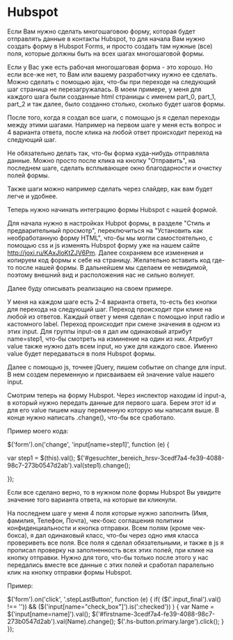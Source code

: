# Hubspot
Если Вам нужно сделать многошаговою форму, которая будет отправлять данные в контакты Hubspot, то для начала Вам нужно создать форму в Hubspot Forms, и просто создать там нужные (все) поля, которые должны быть на всех шагах многошаговой формы. 
  
Если у Вас уже есть рабочая многошаговая форма - это хорошо. Но если все-же нет, то Вам или вашему разработчику нужно ее сделать. Можно сделать с помощью ajax, что-бы при переходе на следующий шаг страница не перезагружалась. В моем примере, у меня для каждого шага были созданные html страницы с именем part_0, part_1, part_2 и так далее, было созданно столько, сколько будет шагов формы. 

После того, когда я создал все шаги, с помощью js я сделал переходы между этими шагами. Например на первом шаге у меня есть вопрос и 4 варианта ответа, после клика на любой ответ происходит переход на следующий шаг.

Не обязательно делать так, что-бы форма куда-нибудь отправляла данные. Можно просто после клика на кнопку "Отправить", на последнем шаге, сделать всплывающее окно благодарности и очистку полей формы.

Также шаги можно например сделать через слайдер, как вам будет легче и удобнее.

Теперь нужно начинать интеграцию формы Hubspot с нашей формой.

Для начала нужно в настройках Hubpot формы, в разделе "Стиль и предварительный просмотр", переключиться на "Установить как необработанную форму HTML", что-бы мы могли самостоятельно, с помощью css и js изменять Hubspot форму уже на нашем сайте http://joxi.ru/KAxJloKtZJV6Pm. Далее сохраняем все изменения и копируем код формы к себе на страницу. Желательно вставить код где-то после нашей формы. В дальнейшем мы сделаем ее невидимой, поэтому внешний вид и расположения нас не сильно волнует. 

Далее буду описывать реализацию на своем примере.

У меня на каждом шаге есть 2-4 варианта ответа, то-есть без кнопки для перехода на следующий шаг. Переход происходит при клике на любой из ответов. Каждый ответ у меня сделан с помощью input radio и кастомного label. Переход происходит при смене значения в одном из этих input.
Для группы input-ов я дал им одинаковый атрибут name=step1, что-бы смотреть на изминение на один из них. Атрибут value также нужно дать всем input, но уже для каждого свое. Именно value будет передаваться в поля Hubspot формы.

Далее с помощью js, точнее jQuery, пишем событие on change для input. В нем создем переменную и присваиваем ей значение value нашего input. 

Смотрим теперь на форму Hubspot. Через инспектор находим id input-a, в который нужно передать данные для первого шага. Берем этот id и для его value пишем нашу переменную которую мы написаля выше. В конце нужно написать .change(), что-бы все сработало.

Пример моего кода: 

$('form').on('change', 'input[name=step1]', function (e) {

  var step1 = $(this).val();
  $('#gesuchter_bereich_hrsv-3cedf7a4-fe39-4088-98c7-273b0547d2ab').val(step1).change();
  
});

Если все сделано верно, то в нужном поле формы Hubspot Вы увидите значение того варианта ответа, на которые ви кликнули. 

На последнем шаге у меня 4 поля которые нужно заполнить (Имя, фамилия, Телефон, Почта), чек-бокс соглашения политики конфиденциальности и кнопка отправки. Всем полям (кроме чек-бокса), я дал одинаковый класс, что-бы через одно имя класса провериветь все поля.
Все поля я сделал обязательными, и также в js я прописал проверку на заполненность всех этих полей, при клике на кнопку отправки. Нужно для того, что-бы только после этого у нас передались вместе все данные с этих полей и сработал паралельно клик на кнопку отправки формы Hubspot.

Пример:

$('form').on('click', '.stepLastButton', function (e) {
  if( ($('.input_final').val() !== '')) && ($('input[name="check_box"]').is(':checked')) ) {
      var Name = $('input[name=name]').val();
      $('#firstname-3cedf7a4-fe39-4088-98c7-273b0547d2ab').val(Name).change();
      $('.hs-button.primary.large').click();
  }
});

